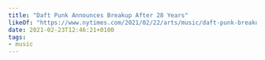 ```yaml
---
title: "Daft Punk Announces Breakup After 28 Years"
likeOf: "https://www.nytimes.com/2021/02/22/arts/music/daft-punk-breakup.html"
date: 2021-02-23T12:46:21+0100
tags:
- music
---
```

